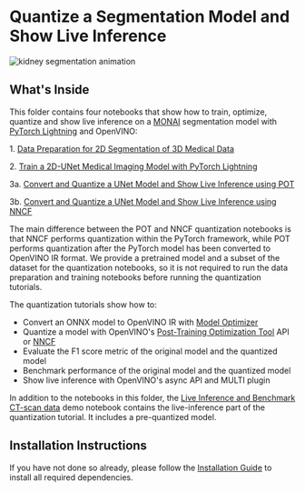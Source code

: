 # Quantize a Segmentation Model and Show Live Inference

![kidney segmentation animation](https://user-images.githubusercontent.com/77325899/154279555-aaa47111-c976-4e77-8d23-aac96f45872f.gif)

## What's Inside

This folder contains four notebooks that show how to train,
optimize, quantize and show live inference on a [MONAI](https://monai.io/) segmentation model with
[PyTorch Lightning](https://pytorchlightning.ai/) and OpenVINO:


1\. [Data Preparation for 2D Segmentation of 3D Medical Data](data-preparation-ct-scan.ipynb)

2\. [Train a 2D-UNet Medical Imaging Model with PyTorch Lightning](pytorch-monai-training.ipynb)

3a. [Convert and Quantize a UNet Model and Show Live Inference using POT](110-ct-segmentation-quantize.ipynb)

3b. [Convert and Quantize a UNet Model and Show Live Inference using NNCF](110-ct-segmentation-quantize-nncf.ipynb)

The main difference between the POT and NNCF quantization notebooks is that
NNCF performs quantization within the PyTorch framework, while POT performs
quantization after the PyTorch model has been converted to OpenVINO IR format.
We provide a pretrained model and a subset of the dataset for the quantization
notebooks, so it is not required to run the data preparation and training
notebooks before running the quantization tutorials.

The quantization tutorials show how to:

- Convert an ONNX model to OpenVINO IR with [Model Optimizer](https://docs.openvino.ai/latest/openvino_docs_MO_DG_Deep_Learning_Model_Optimizer_DevGuide.html)
- Quantize a model with OpenVINO's [Post-Training Optimization Tool](https://docs.openvino.ai/latest/pot_compression_api_README.html) API or [NNCF](https://github.com/openvinotoolkit/nncf)
- Evaluate the F1 score metric of the original model and the quantized model
- Benchmark performance of the original model and the quantized model
- Show live inference with OpenVINO's async API and MULTI plugin

In addition to the notebooks in this folder, the [Live Inference and Benchmark CT-scan data](../210-ct-scan-live-inference/210-ct-scan-live-inference.ipynb) demo notebook contains the live-inference part of the quantization tutorial. It includes a pre-quantized model.

## Installation Instructions

If you have not done so already, please follow the [Installation Guide](../../README.md) to install all required dependencies.
